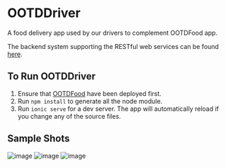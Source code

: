 # OOTDDriver
A food delivery app used by our drivers to complement OOTDFood app.

The backend system supporting the RESTful web services can be found [here](https://github.com/BikJeun/OOTDFood).

## To Run OOTDDriver
1. Ensure that [OOTDFood](https://github.com/BikJeun/OOTDFood) have been deployed first. 
1. Run `npm install` to generate all the node module.
1. Run `ionic serve` for a dev server. The app will automatically reload if you change any of the source files.

## Sample Shots
![image](https://user-images.githubusercontent.com/69560700/115142514-b64bbf00-a074-11eb-8efe-aca28e3ff54b.png)
![image](https://user-images.githubusercontent.com/69560700/115142483-90261f00-a074-11eb-9532-10437a39f15a.png)
![image](https://user-images.githubusercontent.com/69560700/115142529-d2e7f700-a074-11eb-93f9-1731a8f2dc28.png)


